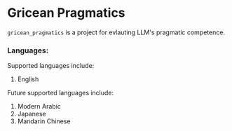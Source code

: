 # Gricean Pragmatics

`gricean_pragmatics` is a project for evlauting LLM's pragmatic competence. 

### Languages:

Supported languages include:

1. English

Future supported languages include:

1. Modern Arabic
2. Japanese
3. Mandarin Chinese
